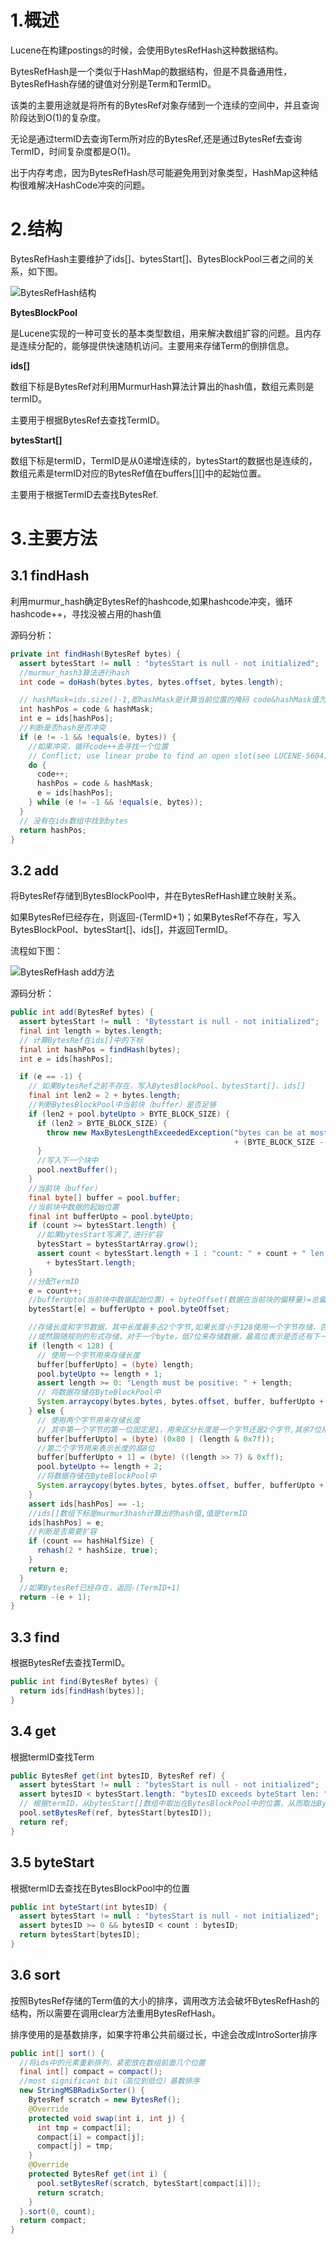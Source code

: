 # 1.概述

Lucene在构建postings的时候，会使用BytesRefHash这种数据结构。

BytesRefHash是一个类似于HashMap的数据结构，但是不具备通用性，BytesRefHash存储的键值对分别是Term和TermID。

该类的主要用途就是将所有的BytesRef对象存储到一个连续的空间中，并且查询阶段达到O(1)的复杂度。

无论是通过termID去查询Term所对应的BytesRef,还是通过BytesRef去查询TermID，时间复杂度都是O(1)。

出于内存考虑，因为BytesRefHash尽可能避免用到对象类型，HashMap这种结构很难解决HashCode冲突的问题。

# 2.结构

BytesRefHash主要维护了ids[]、bytesStart[]、BytesBlockPool三者之间的关系，如下图。

![BytesRefHash结构](./BytesRefHash.png)

**BytesBlockPool**

是Lucene实现的一种可变长的基本类型数组，用来解决数组扩容的问题。且内存是连续分配的，能够提供快速随机访问。主要用来存储Term的倒排信息。

**ids[]**

数组下标是BytesRef对利用MurmurHash算法计算出的hash值，数组元素则是termID。

主要用于根据BytesRef去查找TermID。

**bytesStart[]**

数组下标是termID，TermID是从0递增连续的，bytesStart的数据也是连续的，数组元素是termID对应的BytesRef值在buffers[][]中的起始位置。

主要用于根据TermID去查找BytesRef.

# 3.主要方法

## 3.1 findHash

利用murmur_hash确定BytesRef的hashcode,如果hashcode冲突，循环hashcode++，寻找没被占用的hash值

源码分析：

```java
private int findHash(BytesRef bytes) {
  assert bytesStart != null : "bytesStart is null - not initialized";
  //murmur_hash3算法进行hash
  int code = doHash(bytes.bytes, bytes.offset, bytes.length);

  // hashMask=ids.size()-1,即hashMask是计算当前位置的掩码 code&hashMask值为在ids中的的位置
  int hashPos = code & hashMask;
  int e = ids[hashPos];
  //判断是否hash是否冲突
  if (e != -1 && !equals(e, bytes)) {
    //如果冲突，循环code++去寻找一个位置
    // Conflict; use linear probe to find an open slot(see LUCENE-5604):
    do {
      code++;
      hashPos = code & hashMask;
      e = ids[hashPos];
    } while (e != -1 && !equals(e, bytes));
  }
  // 没有在ids数组中找到bytes
  return hashPos;
}
```

## 3.2 add

将BytesRef存储到BytesBlockPool中，并在BytesRefHash建立映射关系。

如果BytesRef已经存在，则返回-(TermID+1)；如果BytesRef不存在，写入BytesBlockPool、bytesStart[]、ids[]，并返回TermID。

流程如下图：

![BytesRefHash add方法](./BytesRefHash-add方法.png)

源码分析：

```java
public int add(BytesRef bytes) {
  assert bytesStart != null : "Bytesstart is null - not initialized";
  final int length = bytes.length;
  // 计算BytesRef在ids[]中的下标
  final int hashPos = findHash(bytes);
  int e = ids[hashPos];

  if (e == -1) {
    // 如果BytesRef之前不存在，写入BytesBlockPool、bytesStart[]、ids[]
    final int len2 = 2 + bytes.length;
    //判断BytesBlockPool中当前块（buffer）是否足够
    if (len2 + pool.byteUpto > BYTE_BLOCK_SIZE) {
      if (len2 > BYTE_BLOCK_SIZE) {
        throw new MaxBytesLengthExceededException("bytes can be at most "
                                                  + (BYTE_BLOCK_SIZE - 2) + " in length; got " + bytes.length);
      }
      //写入下一个块中
      pool.nextBuffer();
    }
    //当前块（buffer）
    final byte[] buffer = pool.buffer;
    //当前块中数据的起始位置
    final int bufferUpto = pool.byteUpto;
    if (count >= bytesStart.length) {
      //如果bytesStart写满了,进行扩容
      bytesStart = bytesStartArray.grow();
      assert count < bytesStart.length + 1 : "count: " + count + " len: "
        + bytesStart.length;
    }
    //分配TermID
    e = count++;
    //bufferUpto(当前块中数据起始位置) + byteOffset(数据在当前块的偏移量)=总偏移量
    bytesStart[e] = bufferUpto + pool.byteOffset;

    //存储长度和字节数据，其中长度最多占2个字节,如果长度小于128使用一个字节存储，否则用2个字节存储，并且第一位固定为1。即最大长度2^15-2=32766,
    //或然跟随规则的形式存储，对于一个byte，低7位来存储数据，最高位表示是否还有下一位数字
    if (length < 128) {
      // 使用一个字节用来存储长度
      buffer[bufferUpto] = (byte) length;
      pool.byteUpto += length + 1;
      assert length >= 0: "Length must be positive: " + length;
      // 将数据存储在ByteBlockPool中
      System.arraycopy(bytes.bytes, bytes.offset, buffer, bufferUpto + 1, length);
    } else {
      // 使用两个字节用来存储长度
      // 其中第一个字节的第一位固定是1，用来区分长度是一个字节还是2个字节,其余7位用来表示长度的低七位
      buffer[bufferUpto] = (byte) (0x80 | (length & 0x7f));
      //第二个字节用来表示长度的高8位
      buffer[bufferUpto + 1] = (byte) ((length >> 7) & 0xff);
      pool.byteUpto += length + 2;
      //将数据存储在ByteBlockPool中
      System.arraycopy(bytes.bytes, bytes.offset, buffer, bufferUpto + 2, length);
    }
    assert ids[hashPos] == -1;
    //ids[]数组下标是murmur3hash计算出的hash值,值是termID
    ids[hashPos] = e;
    //判断是否需要扩容
    if (count == hashHalfSize) {
      rehash(2 * hashSize, true);
    }
    return e;
  }
  //如果BytesRef已经存在，返回-(TermID+1)
  return -(e + 1);
}
```

## 3.3 find

根据BytesRef去查找TermID。

```java
public int find(BytesRef bytes) {
  return ids[findHash(bytes)];
}
```

## 3.4 get

根据termID查找Term

```java
public BytesRef get(int bytesID, BytesRef ref) {
  assert bytesStart != null : "bytesStart is null - not initialized";
  assert bytesID < bytesStart.length: "bytesID exceeds byteStart len: " + bytesStart.length;
  // 根据termID，从bytesStart[]数组中取出在BytesBlockPool中的位置，从而取出BytesRef
  pool.setBytesRef(ref, bytesStart[bytesID]);
  return ref;
}
```

## 3.5 byteStart

根据termID去查找在BytesBlockPool中的位置

```java
public int byteStart(int bytesID) {
  assert bytesStart != null : "bytesStart is null - not initialized";
  assert bytesID >= 0 && bytesID < count : bytesID;
  return bytesStart[bytesID];
}
```

## 3.6 sort

按照BytesRef存储的Term值的大小的排序，调用改方法会破坏BytesRefHash的结构，所以需要在调用clear方法重用BytesRefHash。

排序使用的是基数排序，如果字符串公共前缀过长，中途会改成IntroSorter排序

```java
public int[] sort() {
  //将ids中的元素重新排列，紧密放在数组前面几个位置
  final int[] compact = compact();
  //most significant bit（高位到低位）基数排序
  new StringMSBRadixSorter() {
    BytesRef scratch = new BytesRef();
    @Override
    protected void swap(int i, int j) {
      int tmp = compact[i];
      compact[i] = compact[j];
      compact[j] = tmp;
    }
    @Override
    protected BytesRef get(int i) {
      pool.setBytesRef(scratch, bytesStart[compact[i]]);
      return scratch;
    }
  }.sort(0, count);
  return compact;
}
```

